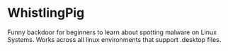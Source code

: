 # WhistlingPig
Funny backdoor for beginners to learn about spotting malware on Linux Systems. Works across all linux environments that support .desktop files. 
